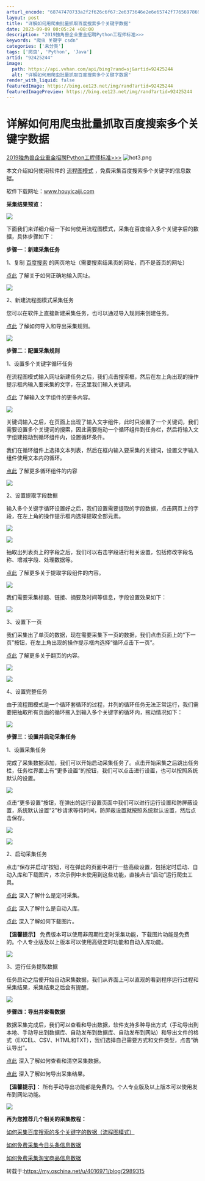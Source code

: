 ```yaml
---
arturl_encode: "68747470733a2f2f626c6f67:2e6373646e2e6e65742f77656978696e5f3334323638353739:2f61727469636c652f64657461696c732f3932343235323434"
layout: post
title: "详解如何用爬虫批量抓取百度搜索多个关键字数据"
date: 2023-09-09 00:05:24 +08:00
description: "2019独角兽企业重金招聘Python工程师标准>>>                       "
keywords: "爬虫 关键字 csdn"
categories: ['未分类']
tags: ['爬虫', 'Python', 'Java']
artid: "92425244"
image:
  path: https://api.vvhan.com/api/bing?rand=sj&artid=92425244
  alt: "详解如何用爬虫批量抓取百度搜索多个关键字数据"
render_with_liquid: false
featuredImage: https://bing.ee123.net/img/rand?artid=92425244
featuredImagePreview: https://bing.ee123.net/img/rand?artid=92425244
---
```


# 详解如何用爬虫批量抓取百度搜索多个关键字数据

[2019独角兽企业重金招聘Python工程师标准>>>](https://my.oschina.net/u/2663968/blog/3061697)
![hot3.png](https://i-blog.csdnimg.cn/blog_migrate/cf0d92129138e2c138e143696168013a.png)

本文介绍如何使用软件的
[流程图模式](http://www.houyicaiji.com/?type=post&pid=841)
，免费采集百度搜索多个关键字的信息数据。

软件下载网址：www.houyicaiji.com

**采集结果预览：**

![](https://oscimg.oschina.net/oscnet/7363fc2bf2edeaacd2e492e9318040f97d9.jpg)

下面我们来详细介绍一下如何使用流程图模式，采集在百度输入多个关键字后的数据，具体步骤如下：

**步骤一：新建采集任务**

1、复制
[百度搜索](https://www.baidu.com/)
的网页地址（需要搜索结果页的网址，而不是首页的网址）

[点此](http://www.houyicaiji.com/?type=post&pid=912)
了解关于如何正确地输入网址。

![](https://oscimg.oschina.net/oscnet/8d1fab66d3787affea7f8118078cf8e0dff.jpg)

2、新建流程图模式采集任务

您可以在软件上直接新建采集任务，也可以通过导入规则来创建任务。

[点此](http://www.houyicaiji.com/?type=post&pid=875)
了解如何导入和导出采集规则。

![](https://i-blog.csdnimg.cn/blog_migrate/b518c25956d269fd5fb382881362414a.gif)

**步骤二：配置采集规则**

1、设置多个关键字循环任务

在流程图模式输入网址新建任务之后，我们点击搜索框，然后在左上角出现的操作提示框内输入要采集的文字，在这里我们输入关键词。

[点此](http://www.houyicaiji.com/?type=post&pid=1151)
了解输入文字组件的更多内容。

![](https://i-blog.csdnimg.cn/blog_migrate/5c2e8650045553b93fa82eb70e97b5f5.gif)

关键词输入之后，在页面上出现了输入文字组件，此时只设置了一个关键词，我们需要设置多个关键词的搜索，因此需要拖动一个循环组件到任务栏，然后将输入文字组建拖动到循环组件内，设置循环条件。

我们在循环组件上选择文本列表，然后在框内输入要采集的关键词，设置文字输入组件使用文本内的循环。

[点此](http://www.houyicaiji.com/?type=post&pid=1278)
了解更多循环组件的内容

![](https://i-blog.csdnimg.cn/blog_migrate/07dd1a1b943ed2571070754d6add5372.gif)

2、设置提取字段数据

输入多个关键字循环设置好之后，我们设置需要提取的字段数据，点击网页上的字段，在左上角的操作提示框内选择提取全部元素。

![](https://i-blog.csdnimg.cn/blog_migrate/cd7f81f3f148fdd97844c546bce6f446.jpeg)

![](https://i-blog.csdnimg.cn/blog_migrate/270ee846df0b5b78e52d96ff795e0d57.gif)

抽取出列表页上的字段之后，我们可以右击字段进行相关设置，包括修改字段名称、增减字段、处理数据等。

[点此](http://www.houyicaiji.com/?type=post&pid=1210)
了解更多关于提取字段组件的内容。

![](https://i-blog.csdnimg.cn/blog_migrate/2b55ded24a401d7af47409d7402b7169.jpeg)

我们需要采集标题、链接、摘要及时间等信息，字段设置效果如下：

![](https://i-blog.csdnimg.cn/blog_migrate/755adda8fcc53223d2ac1fa182a5b427.jpeg)

3、设置下一页

我们采集出了单页的数据，现在需要采集下一页的数据，我们点击页面上的“下一页”按钮，在左上角出现的操作提示框内选择“循环点击下一页”。

[点此](http://www.houyicaiji.com/?type=post&pid=2223)
了解更多关于翻页的内容。

![](https://i-blog.csdnimg.cn/blog_migrate/c8498d121897af0481ad9a5de1c46f67.jpeg)

![](https://i-blog.csdnimg.cn/blog_migrate/28a9a3bdd469581261c1aceedda94b20.gif)

4、设置完整任务

由于流程图模式是一个循环套循环的过程，并列的循环任务无法正常运行，我们需要把抽取所有页面的循环拖入到输入多个关键字的循环内，拖动情况如下：

![](https://i-blog.csdnimg.cn/blog_migrate/4bcb6deffeecaa5014d112a213bfe85c.gif)

**步骤三：设置并启动采集任务**

1、设置采集任务

完成了采集数据添加，我们可以开始启动采集任务了。点击开始采集之后跳出任务栏，任务栏界面上有“更多设置”的按钮，我们可以点击进行设置，也可以按照系统默认的设置。

![](https://i-blog.csdnimg.cn/blog_migrate/9800e28922543276a6119e0b42e192d4.jpeg)

点击“更多设置”按钮，在弹出的运行设置页面中我们可以进行运行设置和防屏蔽设置，系统默认设置“2”秒请求等待时间，防屏蔽设置就按照系统默认设置，然后点击保存。

![](https://i-blog.csdnimg.cn/blog_migrate/857474b00def4b1fad23b8bc4abb210e.jpeg)

![](https://i-blog.csdnimg.cn/blog_migrate/1b444622a32206caa14d20e86f15fa42.jpeg)

2、启动采集任务

点击“保存并启动”按钮，可在弹出的页面中进行一些高级设置，包括定时启动、自动入库和下载图片，本次示例中未使用到这些功能，直接点击“启动”运行爬虫工具。

[点此](http://www.houyicaiji.com/?type=post&pid=1122)
深入了解什么是定时采集。

[点此](http://www.houyicaiji.com/?type=post&pid=1127)
深入了解什么是自动入库。

[点此](http://www.houyicaiji.com/?type=post&pid=1115)
深入了解如何下载图片。

**【温馨提示】**
免费版本可以使用非周期性定时采集功能，下载图片功能是免费的。个人专业版及以上版本可以使用高级定时功能和自动入库功能。

![](https://i-blog.csdnimg.cn/blog_migrate/ef667f49e84c828f1c2902dbacfc5f12.jpeg)

3、运行任务提取数据

任务启动之后便开始自动采集数据，我们从界面上可以直观的看到程序运行过程和采集结果，采集结束之后会有提醒。

![](https://i-blog.csdnimg.cn/blog_migrate/43b908593e2f5efdff9adb72743b3980.jpeg)

**步骤四：导出并查看数据**

数据采集完成后，我们可以查看和导出数据，软件支持多种导出方式（手动导出到本地、手动导出到数据库、自动发布到数据库、自动发布到网站）和导出文件的格式（EXCEL、CSV、HTML和TXT），我们选择自己需要方式和文件类型，点击“确认导出”。

[点此](http://www.houyicaiji.com/?type=post&pid=2119)
深入了解如何查看和清空采集数据。

[点此](http://www.houyicaiji.com/?type=post&pid=2123)
深入了解如何导出采集结果。

**【温馨提示】：**
所有手动导出功能都是免费的。个人专业版及以上版本可以使用发布到网站功能。

![](https://i-blog.csdnimg.cn/blog_migrate/d848380618eb9ce15eba364113b73b10.jpeg)

**再为您推荐几个相关的采集教程：**

[如何采集百度搜索的多个关键字的数据（流程图模式）](http://www.houyicaiji.com/?type=post&pid=577)

[如何免费采集今日头条信息数据](http://www.houyicaiji.com/?type=post&pid=3907)

[如何免费采集淘宝商品信息数据](http://www.houyicaiji.com/?type=post&pid=2103)

转载于:https://my.oschina.net/u/4016971/blog/2989315